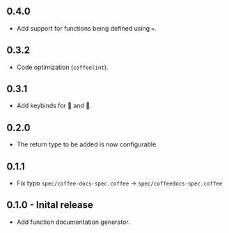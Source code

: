 ## 0.4.0
* Add support for functions being defined using `=`.

## 0.3.2
* Code optimization (`coffeelint`).

## 0.3.1
* Add keybinds for :penguin: and :apple:.

## 0.2.0
* The return type to be added is now configurable.

## 0.1.1
* Fix typo `spec/coffee-docs-spec.coffee` → `spec/coffeedocs-spec.coffee`

## 0.1.0 - Inital release
* Add function documentation generator.
